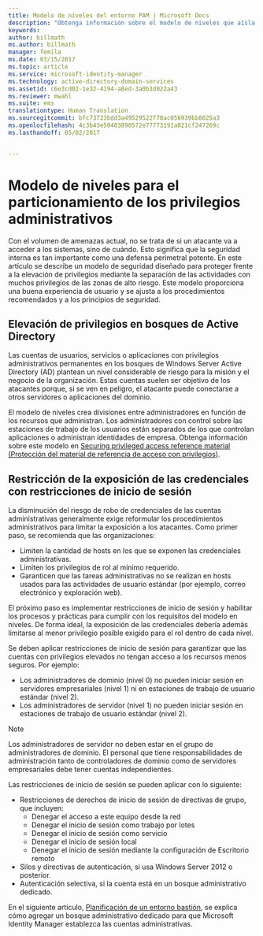 ```yaml
---
title: Modelo de niveles del entorno PAM | Microsoft Docs
description: "Obtenga información sobre el modelo de niveles que aísla el sistema según la vulnerabilidad y el riesgo."
keywords: 
author: billmath
ms.author: billmath
manager: femila
ms.date: 03/15/2017
ms.topic: article
ms.service: microsoft-identity-manager
ms.technology: active-directory-domain-services
ms.assetid: c6e3cd02-1e32-4194-a8ed-3a0b3d022a43
ms.reviewer: mwahl
ms.suite: ems
translationtype: Human Translation
ms.sourcegitcommit: bfc73723bdd3a49529522f78ac056939bb8025a3
ms.openlocfilehash: 4c3b43e50403890572e77773191a821cf247269c
ms.lasthandoff: 05/02/2017


---
```


# <a name="tier-model-for-partitioning-administrative-privileges"></a>Modelo de niveles para el particionamiento de los privilegios administrativos

Con el volumen de amenazas actual, no se trata de si un atacante va a acceder a los sistemas, sino de cuándo. Esto significa que la seguridad interna es tan importante como una defensa perimetral potente. En este artículo se describe un modelo de seguridad diseñado para proteger frente a la elevación de privilegios mediante la separación de las actividades con muchos privilegios de las zonas de alto riesgo. Este modelo proporciona una buena experiencia de usuario y se ajusta a los procedimientos recomendados y a los principios de seguridad.

## <a name="elevation-of-privilege-in-active-directory-forests"></a>Elevación de privilegios en bosques de Active Directory

Las cuentas de usuarios, servicios o aplicaciones con privilegios administrativos permanentes en los bosques de Windows Server Active Directory (AD) plantean un nivel considerable de riesgo para la misión y el negocio de la organización. Estas cuentas suelen ser objetivo de los atacantes porque, si se ven en peligro, el atacante puede conectarse a otros servidores o aplicaciones del dominio.

El modelo de niveles crea divisiones entre administradores en función de los recursos que administran. Los administradores con control sobre las estaciones de trabajo de los usuarios están separados de los que controlan aplicaciones o administran identidades de empresa. Obtenga información sobre este modelo en [Securing privileged access reference material (Protección del material de referencia de acceso con privilegios)](http://aka.ms/tiermodel).

## <a name="restricting-credential-exposure-with-logon-restrictions"></a>Restricción de la exposición de las credenciales con restricciones de inicio de sesión

La disminución del riesgo de robo de credenciales de las cuentas administrativas generalmente exige reformular los procedimientos administrativos para limitar la exposición a los atacantes. Como primer paso, se recomienda que las organizaciones:

- Limiten la cantidad de hosts en los que se exponen las credenciales administrativas.
- Limiten los privilegios de rol al mínimo requerido.
- Garanticen que las tareas administrativas no se realizan en hosts usados para las actividades de usuario estándar (por ejemplo, correo electrónico y exploración web).

El próximo paso es implementar restricciones de inicio de sesión y habilitar los procesos y prácticas para cumplir con los requisitos del modelo en niveles. De forma ideal, la exposición de las credenciales debería además limitarse al menor privilegio posible exigido para el rol dentro de cada nivel.

Se deben aplicar restricciones de inicio de sesión para garantizar que las cuentas con privilegios elevados no tengan acceso a los recursos menos seguros. Por ejemplo:

- Los administradores de dominio (nivel 0) no pueden iniciar sesión en servidores empresariales (nivel 1) ni en estaciones de trabajo de usuario estándar (nivel 2).
- Los administradores de servidor (nivel 1) no pueden iniciar sesión en estaciones de trabajo de usuario estándar (nivel 2).

>[!NOTE]
> Los administradores de servidor no deben estar en el grupo de administradores de dominio. El personal que tiene responsabilidades de administración tanto de controladores de dominio como de servidores empresariales debe tener cuentas independientes.

Las restricciones de inicio de sesión se pueden aplicar con lo siguiente:

- Restricciones de derechos de inicio de sesión de directivas de grupo, que incluyen:  
    - Denegar el acceso a este equipo desde la red  
    - Denegar el inicio de sesión como trabajo por lotes  
    - Denegar el inicio de sesión como servicio  
    - Denegar el inicio de sesión local  
    - Denegar el inicio de sesión mediante la configuración de Escritorio remoto  
- Silos y directivas de autenticación, si usa Windows Server 2012 o posterior.
- Autenticación selectiva, si la cuenta está en un bosque administrativo dedicado.

En el siguiente artículo, [Planificación de un entorno bastión](planning-bastion-environment.md), se explica cómo agregar un bosque administrativo dedicado para que Microsoft Identity Manager establezca las cuentas administrativas.

